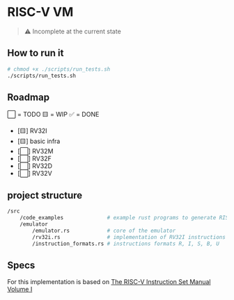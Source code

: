 # RISC-V VM


> :warning: Incomplete at the current state

## How to run it

```bash
# chmod +x ./scripts/run_tests.sh
./scripts/run_tests.sh
```

## Roadmap

⬜️ = TODO
🟨 = WIP
✅ = DONE

* [🟨] RV32I
* [🟨] basic infra
* [⬜️] RV32M
* [⬜️] RV32F
* [⬜️] RV32D
* [⬜️] RV32V


## project structure

```bash
/src
	/code_examples				# example rust programs to generate RISC-V code
	/emulator
		/emulator.rs			# core of the emulator
		/rv32i.rs				# implementation of RV32I instructions
		/instruction_formats.rs	# instructions formats R, I, S, B, U
```

## Specs

For this implementation is based on [The RISC-V Instruction Set Manual Volume I](https://drive.google.com/file/d/1uviu1nH-tScFfgrovvFCrj7Omv8tFtkp/view)